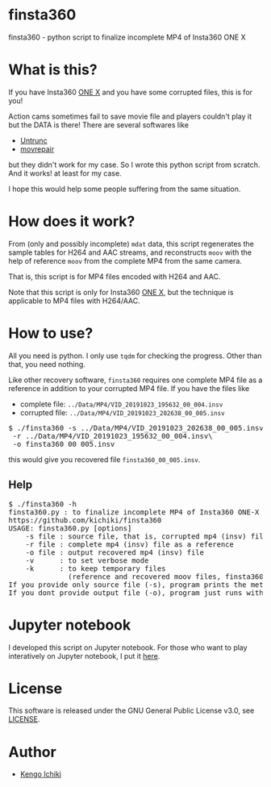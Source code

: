 # finsta360
finsta360 - python script to finalize incomplete MP4 of Insta360 ONE X

# What is this?
If you have Insta360 [ONE X](https://www.insta360.com/product/insta360-onex)
and you have some corrupted files, this is for you!

Action cams sometimes fail to save movie file and players couldn't play it but the DATA is there!
There are several softwares like
* [Untrunc](https://github.com/ponchio/untrunc)
* [movrepair](https://github.com/NiklasRosenstein/movrepair)

but they didn't work for my case.
So I wrote this python script from scratch.
And it works! at least for my case.

I hope this would help some people suffering from the same situation.

# How does it work?
From (only and possibly incomplete) `mdat` data, this script regenerates the sample tables for H264 and AAC streams, and reconstructs `moov` with the help of reference `moov` from the complete MP4 from the same camera.

That is, this script is for MP4 files encoded with H264 and AAC.

Note that this script is only for Insta360 [ONE X](https://www.insta360.com/product/insta360-onex), but the technique is applicable to MP4 files with H264/AAC.

# How to use?
All you need is python.
I only use `tqdm` for checking the progress.
Other than that, you need nothing.

Like other recovery software, `finsta360` requires one complete MP4 file as a reference in addition to your corrupted MP4 file.
If you have the files like
* complete file: `../Data/MP4/VID_20191023_195632_00_004.insv`
* corrupted file: `../Data/MP4/VID_20191023_202638_00_005.insv`

<pre>
$ ./finsta360 -s ../Data/MP4/VID_20191023_202638_00_005.insv\
 -r ../Data/MP4/VID_20191023_195632_00_004.insv\
 -o finsta360_00_005.insv
</pre>
this would give you recovered file `finsta360_00_005.insv`.

## Help
<pre>
$ ./finsta360 -h
finsta360.py : to finalize incomplete MP4 of Insta360 ONE-X
https://github.com/kichiki/finsta360
USAGE: finsta360.py [options]
	-s file : source file, that is, corrupted mp4 (insv) file
	-r file : complete mp4 (insv) file as a reference
	-o file : output recovered mp4 (insv) file
	-v      : to set verbose mode
	-k      : to keep temporary files
	          (reference and recovered moov files, finsta360*.moov)
If you provide only source file (-s), program prints the metadata
If you dont provide output file (-o), program just runs without writing
</pre>

# Jupyter notebook
I developed this script on Jupyter notebook.
For those who want to play interatively on Jupyter notebook, I put it [here](finsta360.ipynb).

# License
This software is released under the GNU General Public License v3.0, see [LICENSE](LICENSE).

# Author
* [Kengo Ichiki](https://github.com/kichiki)